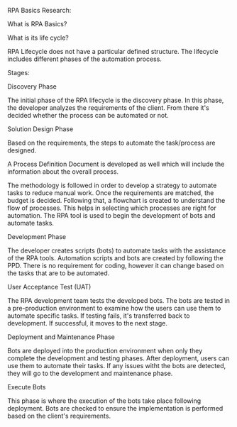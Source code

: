 RPA Basics Research:

What is RPA Basics?

What is its life cycle?

RPA Lifecycle does not have a particular defined structure. The lifecycle includes different phases of the automation process.

Stages:

Discovery Phase

The initial phase of the RPA lifecycle is the discovery phase. In this phase, the developer analyzes the requirements of the client. From there it's decided whether the process can be automated or not.

Solution Design Phase

Based on the requirements, the steps to automate the task/process are designed.

A Process Definition Document is developed as well which will include the information about the overall process.

The methodology is followed in order to develop a strategy to automate tasks to reduce manual work. Once the requirements are matched, the budget is decided. Following that, a flowchart is created to understand the flow of processes. This helps in selecting which processes are right for automation. The RPA tool is used to begin the development of bots and automate tasks.

Development Phase

The developer creates scripts (bots) to automate tasks with the assistance of the RPA tools. Automation scripts and bots are created by following the PPD. There is no requirement for coding, however it can change based on the tasks that are to be automated.

User Acceptance Test (UAT)

The RPA development team tests the developed bots. The bots are tested in a pre-production environment to examine how the users can use them to automate specific tasks. If testing fails, it's transferred back to development. If successful, it moves to the next stage.

Deployment and Maintenance Phase

Bots are deployed into the production environment when only they complete the development and testing phases. After deployment, users can use them to automate their tasks. If any issues witht the bots are detected, they will go to the development and maintenance phase.

Execute Bots

This phase is where the execution of the bots take place following deployment. Bots are checked to ensure the implementation is performed based on the client's requirements.